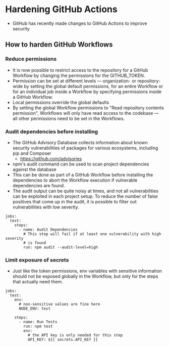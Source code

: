 # Hardening GitHub Actions
- GitHub has recently made changes to GitHub Actions to improve security

## How to harden GitHub Workflows
### Reduce permissions
- It is now possible to restrict access to the repository for a GitHub Workflow by changing the permissions for the GITHUB_TOKEN.
- Permission can be set at different levels — organization- or repository-wide by setting the global default permissions, for an entire Workflow or for an individual job inside a Workflow by specifying permissions inside a GitHub Workflow.
- Local permissions override the global defaults
- By setting the global Workflow permissions to "Read repository contents permission", Workflows will only have read access to the codebase — all other permissions need to be set in the Workflows.

### Audit dependencies before installing
- The GitHub Advisory Database collects information about known security vulnerabilities of packages for various ecosystems, including pip and Composer
  - https://github.com/advisories
- npm's audit command can be used to scan project dependencies against the database
- This can be done as part of a GitHub Workflow before installing the dependencies to abort the Workflow execution if vulnerable dependencies are found.
- The audit output can be quite noisy at times, and not all vulnerabilities can be exploited in each project setup. To reduce the number of false positives that come up in the audit, it is possible to filter out vulnerabilities with low severity.
```
jobs:
  test:
    steps:
      - name: Audit Dependencies
        # This step will fail if at least one vulnerability with high severity
        # is found
        run: npm audit --audit-level=high
```

### Limit exposure of secrets
- Just like the token permissions, env variables with sensitive information should not be exposed globally in the Workflow, but only for the steps that actually need them.
```
jobs:
  test:
    env:
      # non-sensitive values are fine here
      NODE_ENV: test

    steps:
      - name: Run Tests
        run: npm test
        env:
          # the API key is only needed for this step
          API_KEY: ${{ secrets.API_KEY }}
```
